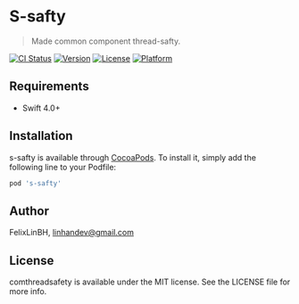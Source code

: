 # S-safty

> Made common component thread-safty.

[![CI Status](https://img.shields.io/travis/FelixLinBH/comthreadsafety.svg?style=flat)](https://travis-ci.org/FelixLinBH/S-safty)
[![Version](https://img.shields.io/cocoapods/v/comthreadsafety.svg?style=flat)](https://cocoapods.org/pods/S-safty)
[![License](https://img.shields.io/cocoapods/l/comthreadsafety.svg?style=flat)](https://cocoapods.org/pods/S-safty)
[![Platform](https://img.shields.io/cocoapods/p/comthreadsafety.svg?style=flat)](https://cocoapods.org/pods/S-safty)

## Requirements

- Swift 4.0+

## Installation

s-safty is available through [CocoaPods](https://cocoapods.org). To install
it, simply add the following line to your Podfile:

```ruby
pod 's-safty'
```

## Author

FelixLinBH, linhandev@gmail.com

## License

comthreadsafety is available under the MIT license. See the LICENSE file for more info.
